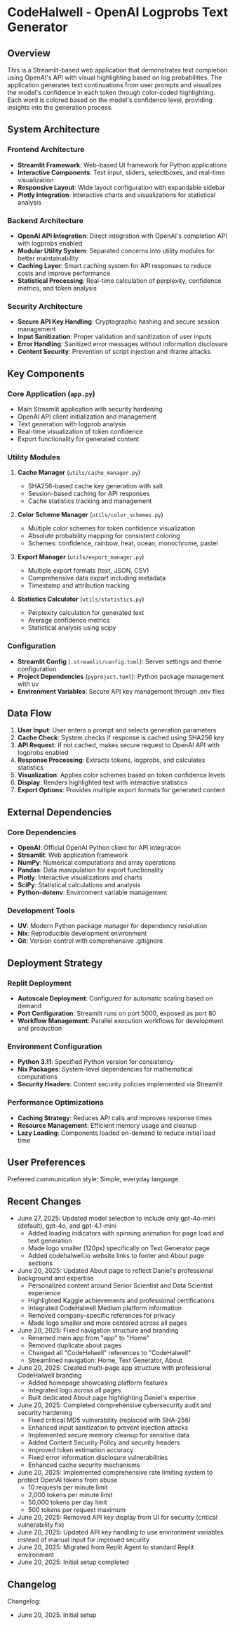 # CodeHalwell - OpenAI Logprobs Text Generator

## Overview

This is a Streamlit-based web application that demonstrates text completion using OpenAI's API with visual highlighting based on log probabilities. The application generates text continuations from user prompts and visualizes the model's confidence in each token through color-coded highlighting. Each word is colored based on the model's confidence level, providing insights into the generation process.

## System Architecture

### Frontend Architecture
- **Streamlit Framework**: Web-based UI framework for Python applications
- **Interactive Components**: Text input, sliders, selectboxes, and real-time visualization
- **Responsive Layout**: Wide layout configuration with expandable sidebar
- **Plotly Integration**: Interactive charts and visualizations for statistical analysis

### Backend Architecture
- **OpenAI API Integration**: Direct integration with OpenAI's completion API with logprobs enabled
- **Modular Utility System**: Separated concerns into utility modules for better maintainability
- **Caching Layer**: Smart caching system for API responses to reduce costs and improve performance
- **Statistical Processing**: Real-time calculation of perplexity, confidence metrics, and token analysis

### Security Architecture
- **Secure API Key Handling**: Cryptographic hashing and secure session management
- **Input Sanitization**: Proper validation and sanitization of user inputs
- **Error Handling**: Sanitized error messages without information disclosure
- **Content Security**: Prevention of script injection and iframe attacks

## Key Components

### Core Application (`app.py`)
- Main Streamlit application with security hardening
- OpenAI API client initialization and management
- Text generation with logprob analysis
- Real-time visualization of token confidence
- Export functionality for generated content

### Utility Modules
1. **Cache Manager** (`utils/cache_manager.py`)
   - SHA256-based cache key generation with salt
   - Session-based caching for API responses
   - Cache statistics tracking and management

2. **Color Scheme Manager** (`utils/color_schemes.py`)
   - Multiple color schemes for token confidence visualization
   - Absolute probability mapping for consistent coloring
   - Schemes: confidence, rainbow, heat, ocean, monochrome, pastel

3. **Export Manager** (`utils/export_manager.py`)
   - Multiple export formats (text, JSON, CSV)
   - Comprehensive data export including metadata
   - Timestamp and attribution tracking

4. **Statistics Calculator** (`utils/statistics.py`)
   - Perplexity calculation for generated text
   - Average confidence metrics
   - Statistical analysis using scipy

### Configuration
- **Streamlit Config** (`.streamlit/config.toml`): Server settings and theme configuration
- **Project Dependencies** (`pyproject.toml`): Python package management with uv
- **Environment Variables**: Secure API key management through .env files

## Data Flow

1. **User Input**: User enters a prompt and selects generation parameters
2. **Cache Check**: System checks if response is cached using SHA256 key
3. **API Request**: If not cached, makes secure request to OpenAI API with logprobs enabled
4. **Response Processing**: Extracts tokens, logprobs, and calculates statistics
5. **Visualization**: Applies color schemes based on token confidence levels
6. **Display**: Renders highlighted text with interactive statistics
7. **Export Options**: Provides multiple export formats for generated content

## External Dependencies

### Core Dependencies
- **OpenAI**: Official OpenAI Python client for API integration
- **Streamlit**: Web application framework
- **NumPy**: Numerical computations and array operations
- **Pandas**: Data manipulation for export functionality
- **Plotly**: Interactive visualizations and charts
- **SciPy**: Statistical calculations and analysis
- **Python-dotenv**: Environment variable management

### Development Tools
- **UV**: Modern Python package manager for dependency resolution
- **Nix**: Reproducible development environment
- **Git**: Version control with comprehensive .gitignore

## Deployment Strategy

### Replit Deployment
- **Autoscale Deployment**: Configured for automatic scaling based on demand
- **Port Configuration**: Streamlit runs on port 5000, exposed as port 80
- **Workflow Management**: Parallel execution workflows for development and production

### Environment Configuration
- **Python 3.11**: Specified Python version for consistency
- **Nix Packages**: System-level dependencies for mathematical computations
- **Security Headers**: Content security policies implemented via Streamlit

### Performance Optimizations
- **Caching Strategy**: Reduces API calls and improves response times
- **Resource Management**: Efficient memory usage and cleanup
- **Lazy Loading**: Components loaded on-demand to reduce initial load time

## User Preferences

Preferred communication style: Simple, everyday language.

## Recent Changes

- June 27, 2025: Updated model selection to include only gpt-4o-mini (default), gpt-4o, and gpt-4.1-mini
  - Added loading indicators with spinning animation for page load and text generation
  - Made logo smaller (120px) specifically on Text Generator page
  - Added codehalwell.io website links to footer and About page sections
- June 20, 2025: Updated About page to reflect Daniel's professional background and expertise
  - Personalized content around Senior Scientist and Data Scientist experience
  - Highlighted Kaggle achievements and professional certifications
  - Integrated CodeHalwell Medium platform information
  - Removed company-specific references for privacy
  - Made logo smaller and more centered across all pages
- June 20, 2025: Fixed navigation structure and branding
  - Renamed main app from "app" to "Home" 
  - Removed duplicate about pages
  - Changed all "CodeHelwell" references to "CodeHalwell"
  - Streamlined navigation: Home, Text Generator, About
- June 20, 2025: Created multi-page app structure with professional CodeHalwell branding
  - Added homepage showcasing platform features
  - Integrated logo across all pages
  - Built dedicated About page highlighting Daniel's expertise
- June 20, 2025: Completed comprehensive cybersecurity audit and security hardening
  - Fixed critical MD5 vulnerability (replaced with SHA-256)
  - Enhanced input sanitization to prevent injection attacks
  - Implemented secure memory cleanup for sensitive data
  - Added Content Security Policy and security headers
  - Improved token estimation accuracy
  - Fixed error information disclosure vulnerabilities
  - Enhanced cache security mechanisms
- June 20, 2025: Implemented comprehensive rate limiting system to protect OpenAI tokens from abuse
  - 10 requests per minute limit
  - 2,000 tokens per minute limit  
  - 50,000 tokens per day limit
  - 500 tokens per request maximum
- June 20, 2025: Removed API key display from UI for security (critical vulnerability fix)
- June 20, 2025: Updated API key handling to use environment variables instead of manual input for improved security
- June 20, 2025: Migrated from Replit Agent to standard Replit environment
- June 20, 2025: Initial setup completed

## Changelog

Changelog:
- June 20, 2025. Initial setup